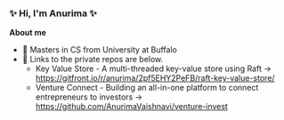 ### ✨ Hi, I'm Anurima ✨

**About me**

- 💼 Masters in CS from University at Buffalo
- 💬  Links to the private repos are below.
  - Key Value Store - A multi-threaded key-value store using Raft -> https://gitfront.io/r/anurima/2pf5EHY2PeFB/raft-key-value-store/
  - Venture Connect - Building an all-in-one platform to connect entrepreneurs to investors -> https://github.com/AnurimaVaishnavi/venture-invest
<!--
**AnurimaVaishnavi/AnurimaVaishnavi** is a ✨ _special_ ✨ repository because its `README.md` (this file) appears on your GitHub profile.



